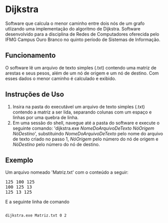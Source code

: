 # Dijkstra
Software que calcula o menor caminho entre dois nós de um grafo utlizando uma implementação do algoritmo de Dijkstra. Software desenvolvido para a disciplina de Redes de Computadores oferecida pelo IFMG Campus Ouro Branco no quinto período de Sistemas de Informação.

## Funcionamento
O software lê um arquivo de texto simples (.txt) contendo uma matriz de arestas e seus pesos, além de um nó de origem e um nó de destino. Com esses dados o menor caminho é calculado e exibido.

## Instruções de Uso
1. Insira na pasta do executável um arquivo de texto simples (.txt) contendo a matriz a ser lida, separando colunas com um espaço e linhas por uma quebra de linha.
2. Em uma sessão do shell, navegue até a pasta do software e execute o seguinte comando: 'dijkstra.exe *NomeDoArquivoDeTexto* *NóOrigem* *NóDestino*', substituindo *NomeDoArquivoDeTexto* pelo nome do arquivo de texto criado no passo 1, *NóOrigem* pelo número do nó de origem e *NóDestino* pelo número do nó de destino.

## Exemplo

Um arquivo nomeado 'Matriz.txt' com o conteúdo a seguir:
<pre>
125 100 125
100 125 13
125 13 125
</pre>

E a seguinte linha de comando

<code>
dijkstra.exe Matriz.txt 0 2
</code>